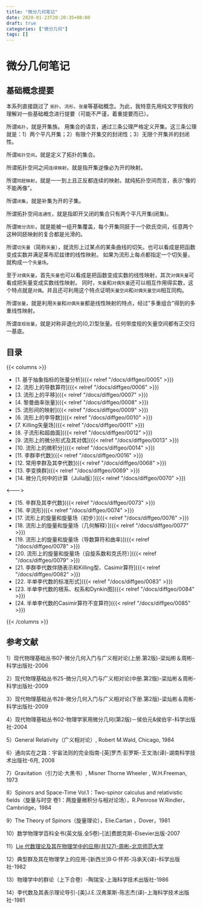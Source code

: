 ```yaml
---
title: "微分几何笔记"
date: 2020-01-23T20:20:35+08:00
draft: true
categories: ["微分几何"]
tags: []
---
```


# 微分几何笔记


## 基础概念提要

本系列直接跳过了 `拓扑`、`流形`、`张量`等基础概念。为此，我特意先用纯文字按我的理解对一些基础概念进行提要（可能不严谨，着重提要而已）。

所谓`拓扑`，就是开集族。 用集合的语言，通过三条公理严格定义开集。这三条公理就是：1）两个平凡开集；2）有限个开集交的封闭性；3）无限个开集并的封闭性。

所谓`拓扑空间`，就是定义了拓扑的集合。

所谓拓扑空间之间`连续映射`，就是指开集逆像必为开的映射。

<!--more-->

所谓`同胚映射`，就是一一到上且正反都连续的映射。就纯拓扑空间而言，表示“像的不能再像”。

所谓`闭集`，就是补集为开的子集。

所谓拓扑空间`连通性`，就是指即开又闭的集合只有两个平凡开集(闭集)。

所谓`微分流形`，就是能被一组开集覆盖，每个开集同胚于一个欧氏空间，任意两个这种同胚映射的复合都是光滑的。 

所谓`切矢量`（简称`矢量`），就流形上过某点的某条曲线的切矢。也可以看成是把函数变成实数并满足莱布尼兹律的线性映射。 如果为流形上每点都指定一个切矢量，就构成一个`矢量场`。

至于`对偶矢量`，首先`矢量`也可以看成是把函数变成实数的线性映射，其次`对偶矢量`可看成把矢量变成实数线性映射。  同时，`矢量`和`对偶矢量`还可以相互作用得实数，这个特点就是`对偶`。并且还可利用这个特点证明`矢量空间`和`对偶矢量空间`相互同构。

所谓`张量`，就是利用`矢量`和`对偶矢量`都是线性映射的特点，经过"多重组合"得到的多重线性映射。

所谓`度规张量`，就是对称非退化的(0,2)型张量。任何带度规的矢量空间都有正交归一基底。

## 目录

{{< columns >}}

- [1. 基于抽象指标的张量分析]({{< relref "/docs/diffgeo/0005" >}})  
- [2. 流形上的导数算符]({{< relref "/docs/diffgeo/0006" >}}) 
- [3. 流形上的平移]({{< relref "/docs/diffgeo/0007" >}})    
- [4. 黎曼曲率张量]({{< relref "/docs/diffgeo/0008" >}})  
- [5. 流形间的映射]({{< relref "/docs/diffgeo/0009" >}})  
- [6. 流形上的李导数]({{< relref "/docs/diffgeo/0010" >}})  
- [7. Killing矢量场]({{< relref "/docs/diffgeo/0011" >}})  
- [8. 子流形和超曲面]({{< relref "/docs/diffgeo/0012" >}})
- [9. 流形上的微分形式及其对偶]({{< relref "/docs/diffgeo/0013" >}})
- [10. 流形上的微积分]({{< relref "/docs/diffgeo/0014" >}}) 
- [11. 李群李代数]({{< relref "/docs/diffgeo/0016" >}})
- [12. 常用李群及其李代数]({{< relref "/docs/diffgeo/0068" >}})
- [13. 李变换群]({{< relref "/docs/diffgeo/0069" >}})
- [14. 微分几何中的计算（Julia版）]({{< relref "/docs/diffgeo/0070" >}})

<--->
  
- [15. 辛群及其李代数]({{< relref "/docs/diffgeo/0073" >}}) 
- [16. 辛流形]({{< relref "/docs/diffgeo/0074" >}})
- [17. 流形上的旋量和旋量场（初步）]({{< relref "/docs/diffgeo/0076" >}})
- [18. 流形上的旋量和旋量场（几何解释）]({{< relref "/docs/diffgeo/0077" >}})
- [19. 流形上的旋量和旋量场（导数算符和曲率)]({{< relref "/docs/diffgeo/0078" >}})
- [20. 流形上的旋量和旋量场（自旋系数和克氏符）]({{< relref "/docs/diffgeo/0079" >}})
- [21. 李群李代数伴随表示和Killing型、Casimir算符]({{< relref "/docs/diffgeo/0082" >}})
- [22. 半单李代数的标准形式]({{< relref "/docs/diffgeo/0083" >}})
- [23. 半单李代数的根系、权系和Dynkin图]({{< relref "/docs/diffgeo/0084" >}})
- [24. 半单李代数的Casimir算符不变算符]({{< relref "/docs/diffgeo/0085" >}})

{{< /columns >}}



## 参考文献

1）现代物理基础丛书07-微分几何入门与广义相对论(上册.第2版)-梁灿彬＆周彬-科学出版社-2006

2）现代物理基础丛书25-微分几何入门与广义相对论(中册.第2版)-梁灿彬＆周彬-科学出版社-2009

3）现代物理基础丛书28-微分几何入门与广义相对论(下册.第2版)-梁灿彬＆周彬-科学出版社-2009

4）现代物理基础丛书02-物理学家用微分几何(第2版)－侯伯元&侯伯宇-科学出版社-2004

5）General Relativity（广义相对论）, Robert M.Wald, Chicago, 1984

6）通向实在之路：宇宙法则的完全指南-[英]罗杰·彭罗斯-王文浩(译)-湖南科学技术出版社-6月, 2008

7）Gravitation（引力论·大黑书）, Misner Thorne Wheeler , W.H.Freeman, 1973

8）Spinors and Space-Time Vol.1：Two-spinor calculus and relativistic fields（旋量与时空 卷1：两旋量微积分与相对论场），R.Penrose W.Rindler，Cambridge，1984

9）The Theory of Spinors（旋量理论），Elie.Cartan ，Dover，1981

10）数学物理学百科全书(英文版.全5卷)-[法]费朗克斯-Elsevier出版-2007

11）[Lie 代数理论及其在物理学中的应用(共127)-周彬-北京师范大学](http://mooc.chaoxing.com/course/79317.html)

12）典型群及其在物理学上的应用-[新西兰]B·G·怀邦-冯承天(译)-科学出版社-1982

13）物理学中的群论（上下合卷）-陶瑞宝-上海科学技术出版社-1986

14）李代数及其表示理论导引-[美]J.E.汉弗莱斯-陈志杰(译)-上海科学技术出版社-1981